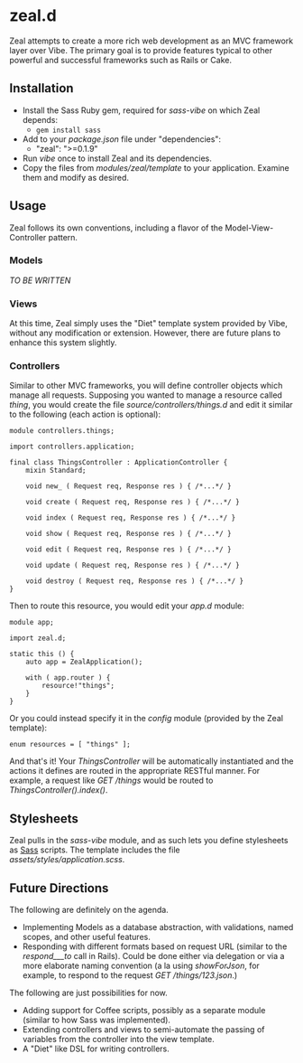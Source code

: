 zeal.d
======

Zeal attempts to create a more rich web development as an MVC framework layer over Vibe. The primary
goal is to provide features typical to other powerful and successful frameworks such as Rails or
Cake.

Installation
------------

 - Install the Sass Ruby gem, required for _sass-vibe_ on which Zeal depends:
   - `gem install sass`
 - Add to your _package.json_ file under "dependencies":
   - "zeal": ">=0.1.9"
 - Run _vibe_ once to install Zeal and its dependencies.
 - Copy the files from _modules/zeal/template_ to your application. Examine them and modify as 
   desired.

Usage
-----

Zeal follows its own conventions, including a flavor of the Model-View-Controller pattern.

### Models

*TO BE WRITTEN*

### Views

At this time, Zeal simply uses the "Diet" template system provided by Vibe, without any modification
or extension. However, there are future plans to enhance this system slightly.

### Controllers

Similar to other MVC frameworks, you will define controller objects which manage all requests.
Supposing you wanted to manage a resource called _thing_, you would create the file
_source/controllers/things.d_ and edit it similar to the following (each action is optional):

	module controllers.things;
	
	import controllers.application;
	
	final class ThingsController : ApplicationController {
		mixin Standard;
		
		void new_ ( Request req, Response res ) { /*...*/ }
		
		void create ( Request req, Response res ) { /*...*/ }
		
		void index ( Request req, Response res ) { /*...*/ }
		
		void show ( Request req, Response res ) { /*...*/ }
		
		void edit ( Request req, Response res ) { /*...*/ }
		
		void update ( Request req, Response res ) { /*...*/ }
		
		void destroy ( Request req, Response res ) { /*...*/ }
	}

Then to route this resource, you would edit your _app.d_ module:

	module app;
	
	import zeal.d;
	
	static this () {
		auto app = ZealApplication();
		
		with ( app.router ) {
			resource!"things";
		}
	}

Or you could instead specify it in the _config_ module (provided by the Zeal template):

	enum resources = [ "things" ];

And that's it!  Your _ThingsController_ will be automatically instantiated and the actions it
defines are routed in the appropriate RESTful manner.  For example, a request like _GET /things_
would be routed to _ThingsController().index()_.

Stylesheets
-----------

Zeal pulls in the _sass-vibe_ module, and as such lets you define stylesheets as
[Sass](http://sass-lang.com/) scripts. The template includes the file
_assets/styles/application.scss_.

Future Directions
-----------------

The following are definitely on the agenda.

 - Implementing Models as a database abstraction, with validations, named scopes, and other useful 
   features.
 - Responding with different formats based on request URL (similar to the _respond___to_ call in 
   Rails). Could be done either via delegation or via a more elaborate naming convention (a la using
   _showForJson_, for example, to respond to the request _GET /things/123.json_.)

The following are just possibilities for now.

 - Adding support for Coffee scripts, possibly as a separate module (similar to how Sass was
   implemented).
 - Extending controllers and views to semi-automate the passing of variables from the controller
   into the view template.
 - A "Diet" like DSL for writing controllers.

